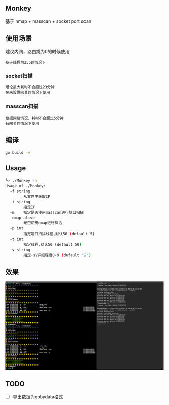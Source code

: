 ## Monkey

基于 nmap + masscan + socket port scan

## 使用场景

建议内网，路由跳为0的时候使用

`基于线程为255的情况下`

### socket扫描

```bash
理论最大耗时不会超过23分钟
在未设置网关的情况下使用
```

### masscan扫描

```
根据网络情况，耗时不会超过5分钟
有网关的情况下使用
```

## 编译

```bash
go build -v
```

## Usage

```bash
└> ./Monkey -h
Usage of ./Monkey:
  -f string
    	从文件中获取IP
  -i string
    	指定IP
  -m	指定是否使用masscan进行端口扫描
  -nmap-alive
    	是否使用nmap进行探活
  -p int
    	指定端口扫描线程,默认50 (default 5)
  -t int
    	指定线程,默认50 (default 50)
  -v string
    	指定-sV详细程度0-9 (default "2")
```

## 效果

  ![效果图](/img/img2.png)

## TODO

- [  ]  导出数据为gobydata格式
